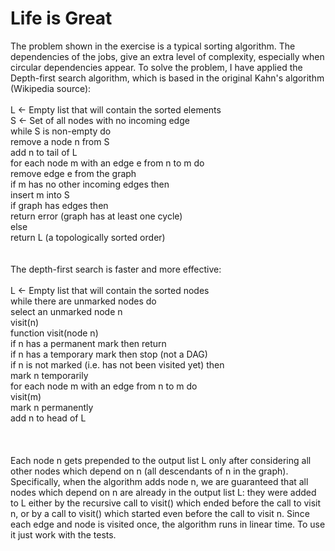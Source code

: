 # Life is Great

The problem shown in the exercise is a typical sorting algorithm. The dependencies of the jobs, give an extra level of complexity, especially when circular dependencies appear.
To solve the problem, I have applied the Depth-first search algorithm, which is based in the original Kahn's algorithm (Wikipedia source):
<br />
<br />
L ← Empty list that will contain the sorted elements
<br />
S ← Set of all nodes with no incoming edge
<br />
while S is non-empty do
<br />
    remove a node n from S
	<br />
    add n to tail of L
	<br />
    for each node m with an edge e from n to m do
	<br />
        remove edge e from the graph
		<br />
        if m has no other incoming edges then
		<br />
            insert m into S
			<br />
if graph has edges then
<br />
    return error (graph has at least one cycle)
	<br />
else 
<br />
    return L (a topologically sorted order)
	<br />
<br />
<br />
The depth-first search is faster and more effective:
<br />
<br />
L ← Empty list that will contain the sorted nodes<br />
while there are unmarked nodes do<br />
    select an unmarked node n<br />
    visit(n) <br />
function visit(node n)<br />
    if n has a permanent mark then return<br />
    if n has a temporary mark then stop (not a DAG)<br />
    if n is not marked (i.e. has not been visited yet) then<br />
        mark n temporarily<br />
        for each node m with an edge from n to m do<br />
            visit(m)<br />
        mark n permanently<br />
        add n to head of L<br />
<br />
<br />
<br />
Each node n gets prepended to the output list L only after considering all other nodes which depend on n (all descendants of n in the graph). Specifically, when the algorithm adds node n, we are guaranteed that all nodes which depend on n are already in the output list L: they were added to L either by the recursive call to visit() which ended before the call to visit n, or by a call to visit() which started even before the call to visit n. Since each edge and node is visited once, the algorithm runs in linear time.
To use it just work with the tests.

